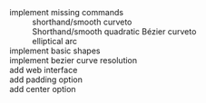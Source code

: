 <dl>
    <dt>implement missing commands<dt>
        <dd>shorthand/smooth curveto</dd>
        <dd>Shorthand/smooth quadratic Bézier curveto</dd>
        <dd>elliptical arc</dd>
    <dt>implement basic shapes</dt>
    <dt>implement bezier curve resolution</dt>
    <dt>add web interface</dt>
    <dt>add padding option</dt>
    <dt>add center option</dt>
</dl>
